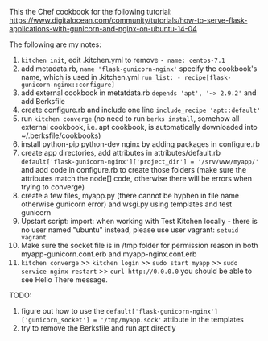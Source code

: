 This the Chef cookbook for the following tutorial:
https://www.digitalocean.com/community/tutorials/how-to-serve-flask-applications-with-gunicorn-and-nginx-on-ubuntu-14-04

The following are my notes:
1. `kitchen init`, edit .kitchen.yml to remove `- name: centos-7.1`
2. add metadata.rb, `name 'flask-gunicorn-nginx'` specify the cookbook's name, which is used in .kitchen.yml     `run_list: - recipe[flask-gunicorn-nginx::configure]`
3. add external cookbook in metatdata.rb `depends 'apt', '~> 2.9.2'` and add Berksfile
4. create configure.rb and include one line `include_recipe 'apt::default'`
5. run `kitchen converge` (no need to run `berks install`, somehow all external cookbook, i.e. apt cookbook, is automatically downloaded into ~/.berksfile/cookbooks)
6. install python-pip python-dev nginx by adding packages in configure.rb
7. create app directories, add attributes in attributes/default.rb
`default['flask-gunicorn-nginx']['project_dir'] = '/srv/www/myapp/'`
and add code in configure.rb to create those folders (make sure the attributes match the node[] code, otherwise there will be errors when trying to converge)
8. create a few files, myapp.py (there cannot be hyphen in file name otherwise gunicorn error) and wsgi.py using templates and test gunicorn
9. Upstart script: import: when working with Test Kitchen locally - there is no user named "ubuntu" instead, please use user vagrant: `setuid vagrant`
10. Make sure the socket file is in /tmp folder for permission reason in both myapp-gunicorn.conf.erb and myapp-nginx.conf.erb
11. `kitchen converge` >> `kitchen login` >> `sudo start myapp` >> `sudo service nginx restart` >> `curl http://0.0.0.0` you should be able to see Hello There message.

TODO:
1. figure out how to use the `default['flask-gunicorn-nginx']['gunicorn_socket'] = '/tmp/myapp.sock'` attibute in the templates
2. try to remove the Berksfile and run apt directly
